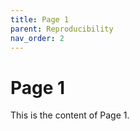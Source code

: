 ```yaml
---
title: Page 1
parent: Reproducibility
nav_order: 2
---
```


# Page 1

This is the content of Page 1.
